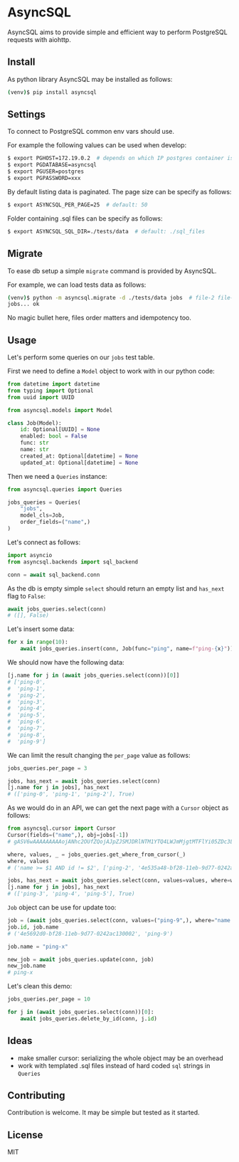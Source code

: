 # AsyncSQL

AsyncSQL aims to provide simple and efficient way to perform PostgreSQL
requests with aiohttp.

## Install

As python library AsyncSQL may be installed as follows:

```bash
(venv)$ pip install asyncsql
```

## Settings

To connect to PostgreSQL common env vars should use.

For example the following values can be used when develop:

```bash
$ export PGHOST=172.19.0.2  # depends on which IP postgres container is using
$ export PGDATABASE=asyncsql
$ export PGUSER=postgres
$ export PGPASSWORD=xxx
```

By default listing data is paginated. The page size can be specify as follows:

```bash
$ export ASYNCSQL_PER_PAGE=25  # default: 50
```

Folder containing .sql files can be specify as follows:

```bash
$ export ASYNCSQL_SQL_DIR=./tests/data  # default: ./sql_files
```

## Migrate

To ease db setup a simple `migrate` command is provided by AsyncSQL.

For example, we can load tests data as follows:

```bash
(venv)$ python -m asyncsql.migrate -d ./tests/data jobs  # file-2 file-3
jobs... ok
```

No magic bullet here, files order matters and idempotency too.

## Usage

Let's perform some queries on our `jobs` test table.

First we need to define a `Model` object to work with in our python code:

```python
from datetime import datetime
from typing import Optional
from uuid import UUID

from asyncsql.models import Model

class Job(Model):
    id: Optional[UUID] = None
    enabled: bool = False
    func: str
    name: str
    created_at: Optional[datetime] = None
    updated_at: Optional[datetime] = None
```

Then we need a `Queries` instance:

```python
from asyncsql.queries import Queries

jobs_queries = Queries(
    "jobs",
    model_cls=Job,
    order_fields=("name",)
)
```

Let's connect as follows:

```python
import asyncio
from asyncsql.backends import sql_backend

conn = await sql_backend.conn
```

As the db is empty simple `select` should return an empty list and `has_next`
flag to `False`:

```python
await jobs_queries.select(conn)
# ([], False)
```

Let's insert some data:

```python
for x in range(10):
    await jobs_queries.insert(conn, Job(func="ping", name=f"ping-{x}"))
```

We should now have the following data:

```python
[j.name for j in (await jobs_queries.select(conn))[0]]
# ['ping-0',
#  'ping-1',
#  'ping-2',
#  'ping-3',
#  'ping-4',
#  'ping-5',
#  'ping-6',
#  'ping-7',
#  'ping-8',
#  'ping-9']
```

We can limit the result changing the `per_page` value as follows:

```python
jobs_queries.per_page = 3

jobs, has_next = await jobs_queries.select(conn)
[j.name for j in jobs], has_next 
# (['ping-0', 'ping-1', 'ping-2'], True)
```

As we would do in an API, we can get the next page with a `Cursor` object
as follows:

```python
from asyncsql.cursor import Cursor
Cursor(fields=("name",), obj=jobs[-1])
# gASV6wAAAAAAAAAojANhc2OUfZQojAJpZJSMJDRlNTM1YTQ4LWJmMjgtMTFlYi05ZDc3LTAyNDJhYzEzMDAwMpSMB2VuYWJsZWSUiYwEZnVuY5SMBHBpbmeUjARuYW1llIwGcGluZy0ylIwKY3JlYXRlZF9hdJSMCGRhdGV0aW1llIwIZGF0ZXRpbWWUk5RDCgflBRsUDycNJDGUaAqMCHRpbWV6b25llJOUaAqMCXRpbWVkZWx0YZSTlEsASwBLAIeUUpSFlFKUhpRSlIwKdXBkYXRlZF9hdJRoDEMKB+UFGxQPJw0kMZRoFYaUUpR1KX2UdJQu

where, values, _ = jobs_queries.get_where_from_cursor(_)
where, values
# ('name >= $1 AND id != $2', ['ping-2', '4e535a48-bf28-11eb-9d77-0242ac130002'])

jobs, has_next = await jobs_queries.select(conn, values=values, where=where)
[j.name for j in jobs], has_next 
# (['ping-3', 'ping-4', 'ping-5'], True)
```

`Job` object can be use for update too:

```python
job = (await jobs_queries.select(conn, values=("ping-9",), where="name = $1"))[0][0]
job.id, job.name
# ('4e5692d0-bf28-11eb-9d77-0242ac130002', 'ping-9')

job.name = "ping-x"

new_job = await jobs_queries.update(conn, job)
new_job.name
# ping-x
```

Let's clean this demo:

```python
jobs_queries.per_page = 10

for j in (await jobs_queries.select(conn))[0]:
    await jobs_queries.delete_by_id(conn, j.id)
```

## Ideas

- make smaller cursor: serializing the whole object may be an overhead
- work with templated .sql files instead of hard coded `sql` strings in `Queries`

## Contributing

Contribution is welcome. It may be simple but tested as it started.

## License

MIT
